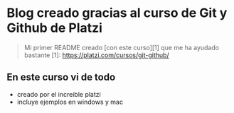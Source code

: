 # Blog creado gracias al curso de Git y Github de Platzi

 >Mi primer README creado [con este curso][1] que me ha ayudado bastante
[1]: https://platzi.com/cursos/git-github/

## En este curso vi de todo
* creado por el increible platzi
* incluye ejemplos en windows y mac